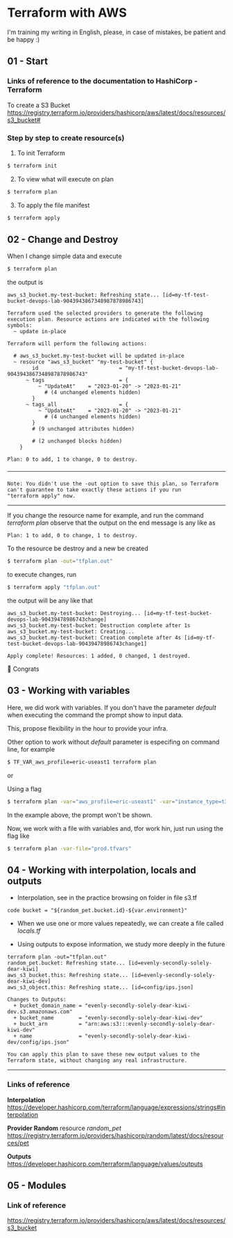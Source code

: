 # Terraform with AWS
I'm training my writing in English, please, in case of mistakes, be patient and be happy :)

## 01 - Start

### Links of reference to the documentation to HashiCorp - Terraform
To create a S3 Bucket 
https://registry.terraform.io/providers/hashicorp/aws/latest/docs/resources/s3_bucket#

### Step by step to create resource(s)
1. To init Terraform
```sh
$ terraform init
```

2. To view what will execute on plan
```sh
$ terraform plan
```

3. To apply the file manifest
```sh
$ terraform apply
```

## 02 - Change and Destroy

When I change simple data and execute
```sh
$ terraform plan
```
the output is

```console
aws_s3_bucket.my-test-bucket: Refreshing state... [id=my-tf-test-bucket-devops-lab-9043943867348987878986743]

Terraform used the selected providers to generate the following execution plan. Resource actions are indicated with the following
symbols:
  ~ update in-place

Terraform will perform the following actions:

  # aws_s3_bucket.my-test-bucket will be updated in-place
  ~ resource "aws_s3_bucket" "my-test-bucket" {
        id                          = "my-tf-test-bucket-devops-lab-9043943867348987878986743"
      ~ tags                        = {
          ~ "UpdateAt"    = "2023-01-20" -> "2023-01-21"
            # (4 unchanged elements hidden)
        }
      ~ tags_all                    = {
          ~ "UpdateAt"    = "2023-01-20" -> "2023-01-21"
            # (4 unchanged elements hidden)
        }
        # (9 unchanged attributes hidden)

        # (2 unchanged blocks hidden)
    }

Plan: 0 to add, 1 to change, 0 to destroy.

───────────────────────────────────────────────────────────────────────────────────────────────────────────────────────────────────────

Note: You didn't use the -out option to save this plan, so Terraform can't guarantee to take exactly these actions if you run
"terraform apply" now.
```

---------------------------------------

If you change the resource name for example, and run the command *terraform plan* observe that the output on the end message is any like as


```console
Plan: 1 to add, 0 to change, 1 to destroy.
```

To the resource be destroy and a new be created 

```sh
$ terraform plan -out="tfplan.out"
```

to execute changes, run

```sh
$ terraform apply "tfplan.out"
```

the output will be any like that

```console
aws_s3_bucket.my-test-bucket: Destroying... [id=my-tf-test-bucket-devops-lab-90439478986743change]
aws_s3_bucket.my-test-bucket: Destruction complete after 1s
aws_s3_bucket.my-test-bucket: Creating...
aws_s3_bucket.my-test-bucket: Creation complete after 4s [id=my-tf-test-bucket-devops-lab-90439478986743change1]

Apply complete! Resources: 1 added, 0 changed, 1 destroyed.
```
:zany_face:	Congrats


## 03 - Working with variables

Here, we did work with variables. If you don't have the parameter *default* when executing the command the prompt show to input data.

This, propose flexibility in the hour to provide your infra.

Other option to work without *default* parameter is especifing on command line, for example

```sh
$ TF_VAR_aws_profile=eric-useast1 terraform plan
```
or

Using a flag
```sh
$ terraform plan -var="aws_profile=eric-useast1" -var="instance_type=t3.large"
```
In the example above, the prompt won't be shown.


Now, we work with a file with variables and, tfor work hin, just run using the flag like
```sh
$ terraform plan -var-file="prod.tfvars"
```

## 04 - Working with interpolation, locals and outputs

- Interpolation, see in the practice browsing on folder in file s3.tf

``code
bucket = "${random_pet.bucket.id}-${var.environment}"
``
- When we use one or more values repeatedly, we can create a file called <em>locals.tf</em>

- Using outputs to expose information, we study more deeply in the future
```console
terraform plan -out="tfplan.out"
random_pet.bucket: Refreshing state... [id=evenly-secondly-solely-dear-kiwi]
aws_s3_bucket.this: Refreshing state... [id=evenly-secondly-solely-dear-kiwi-dev]
aws_s3_object.this: Refreshing state... [id=config/ips.json]

Changes to Outputs:
  + bucket_domain_name = "evenly-secondly-solely-dear-kiwi-dev.s3.amazonaws.com"
  + bucket_name        = "evenly-secondly-solely-dear-kiwi-dev"
  + buckt_arn          = "arn:aws:s3:::evenly-secondly-solely-dear-kiwi-dev"
  + name               = "evenly-secondly-solely-dear-kiwi-dev/config/ips.json"

You can apply this plan to save these new output values to the Terraform state, without changing any real infrastructure.
```
***

### Links of reference
**Interpolation**
https://developer.hashicorp.com/terraform/language/expressions/strings#interpolation

**Provider Random** resource *random_pet*
https://registry.terraform.io/providers/hashicorp/random/latest/docs/resources/pet

**Outputs**
https://developer.hashicorp.com/terraform/language/values/outputs



## 05 - Modules



### Link of reference
https://registry.terraform.io/providers/hashicorp/aws/latest/docs/resources/s3_bucket
